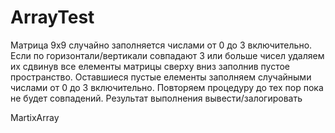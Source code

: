 # ArrayTest

Матрица 9х9 случайно заполняется числами от 0 до 3 включительно.
Если по горизонтали/вертикали совпадают 3 или больше чисел удаляем их
сдвинув все елементы матрицы сверху вниз заполнив пустое пространство.
Оставшиеся пустые елементы заполняем случайными числами от 0 до 3 включительно.
Повторяем процедуру до тех пор пока не будет совпадений.
Результат выполнения вывести/залогировать

MartixArray
